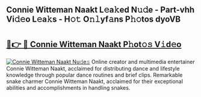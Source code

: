 ## Connie Witteman Naakt L𝚎a𝚔ed N𝚞𝚍e - Part-vhh Vi𝚍𝚎o L𝚎a𝚔s - H𝚘𝚝 O𝚗𝚕yf𝚊ns P𝚑𝚘tos dyoVB

# <h2><a href="http://kfbvhr.oniu.top/?m=Connie+Witteman+Naakt">🔗👉 🔴 Connie Witteman Naakt P𝚑ot𝚘𝚜 V𝚒d𝚎o</a></h2>

[![Connie Witteman Naakt Nu𝚍e𝚜](https://i.imgur.com/0qMVB7G.gif)](http://kfbvhr.oniu.top/?m=Connie+Witteman+Naakt)
Online creator and multimedia entertainer Connie Witteman Naakt, acclaimed for distributing dance and lifestyle knowledge through popular dance routines and brief clips. Remarkable snake charmer Connie Witteman Naakt, acclaimed for their exceptional abilities and accomplishments in handling snakes.  
